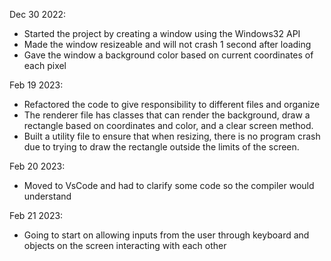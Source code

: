 Dec 30 2022:
* Started the project by creating a window using the Windows32 API
* Made the window resizeable and will not crash 1 second after loading
* Gave the window a background color based on current coordinates of each pixel

Feb 19 2023:
* Refactored the code to give responsibility to different files and organize
* The renderer file has classes that can render the background, draw a rectangle based on coordinates and color, and a clear screen method.
* Built a utility file to ensure that when resizing, there is no program crash due to trying to draw the rectangle outside the limits of the screen.

Feb 20 2023:
* Moved to VsCode and had to clarify some code so the compiler would understand

Feb 21 2023:
* Going to start on allowing inputs from the user through keyboard and objects on the screen interacting with each other